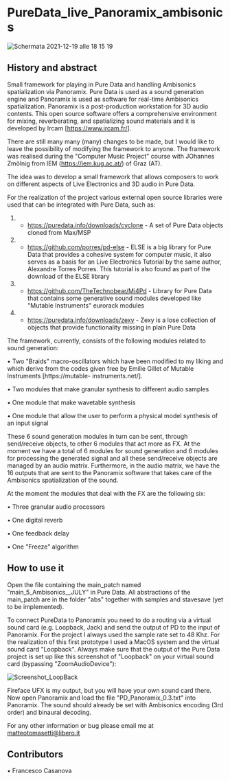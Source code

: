 # PureData_live_Panoramix_ambisonics

![Schermata 2021-12-19 alle 18 15 19](https://user-images.githubusercontent.com/79996126/146684207-003801e5-def1-442b-bd87-d53b14bccfa3.png)
 
**History and abstract**
-----------------------------------------------------------------------------------------------------------------------------------------------------------------

Small framework for playing in Pure Data and handling Ambisonics spatialization via Panoramix.
Pure Data is used as a sound generation engine and Panoramix is used as software for real-time Ambisonics spatialization. 
Panoramix is a post-production workstation for 3D audio contents. This open source software offers a comprehensive environment for mixing, reverberating, and spatializing sound materials and it is developed by Ircam [https://www.ircam.fr/].

There are still many many (many) changes to be made, but I would like to leave the possibility of modifying the framework to anyone.
The framework was realised during the "Computer Music Project" course with JOhannes Zmölnig from IEM (https://iem.kug.ac.at/) of Graz (AT).

The idea was to develop a small framework that allows composers to work on different aspects of Live Electronics and 3D audio in Pure Data.

For the realization of the project various external open source libraries were used that can be integrated with Pure Data, such as:
1) - https://puredata.info/downloads/cyclone - A set of Pure Data objects cloned from Max/MSP
2) - https://github.com/porres/pd-else - ELSE is a big library for Pure Data that provides a cohesive system for computer music, it also serves as a basis for an Live Electronics Tutorial by the same author, Alexandre Torres Porres. This tutorial is also found as part of the download of the ELSE library
3) - https://github.com/TheTechnobear/Mi4Pd - Library for Pure Data that contains some generative sound modules developed like "Mutable Instruments" eurorack modules
4) - https://puredata.info/downloads/zexy - Zexy is a lose collection of objects that provide functionality missing in plain Pure Data


The framework, currently, consists of the following modules related to sound generation: 

• Two "Braids" macro-oscillators which have been modified to my liking and which derive from the codes given free by Emilie Gillet of Mutable Instruments [https://mutable- instruments.net/].

• Two modules that make granular synthesis to different audio samples

• One module that make wavetable synthesis
     
• One module that allow the user to perform a physical model synthesis of an input signal

These 6 sound generation modules in turn can be sent, through send/receive objects, to other 6 modules that act more as FX. At the moment we have a total of 6 modules for sound generation and 6 modules for processing the generated signal and all these send/receive objects are managed by an audio matrix.
Furthermore, in the audio matrix, we have the 16 outputs that are sent to the Panoramix software that takes care of the Ambisonics spatialization of the sound.

At the moment the modules that deal with the FX are the following six:

• Three granular audio processors 

• One digital reverb

• One feedback delay

• One "Freeze" algorithm

**How to use it**
-----------------------------------------------------------------------------------------------------------------------------------------------------------------
Open the file containing the main_patch named "main_5_Ambisonics__JULY" in Pure Data.
All abstractions of the main_patch are in the folder "abs" together with samples and stavesave (yet to be implemented).

To connect PureData to Panoramix you need to do a routing via a virtual sound card (e.g. Loopback, Jack) and send the output of PD to the input of Panoramix.
For the project I always used the sample rate set to 48 Khz.
For the realization of this first prototype I used a MacOS system and the virtual sound card "Loopback".
Always make sure that the output of the Pure Data project is set up like this screenshot of "Loopback" on your virtual sound card (bypassing "ZoomAudioDevice"):

![Screenshot_LoopBack](https://user-images.githubusercontent.com/79996126/146686544-ab594126-0a7a-421a-b37a-e7b59542859a.png)

Fireface UFX is my output, but you will have your own sound card there.
Now open Panoramix and load the file "PD_Panoramix_0.3.txt" into Panoramix.
The sound should already be set with Ambisonics encoding (3rd order) and binaural decoding.

For any other information or bug please email me at matteotomasetti@libero.it


**Contributors**
-----------------------------------------------------------------------------------------------------------------------------------------------------------------
• Francesco Casanova

